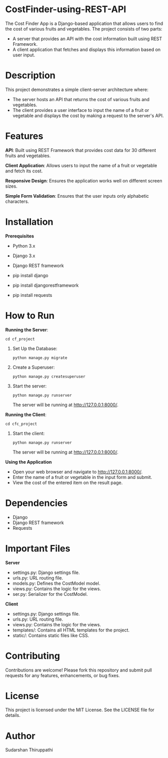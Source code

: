 # CostFinder-using-REST-API

The Cost Finder App is a Django-based application that allows users to find the cost of various fruits and vegetables. 
The project consists of two parts: 
- A server that provides an API with the cost information built using REST Framework.
- A client application that fetches and displays this information based on user input.

# Description

This project demonstrates a simple client-server architecture where:
- The server hosts an API that returns the cost of various fruits and vegetables.
- The client provides a user interface to input the name of a fruit or vegetable and displays the cost by making a request to the server's API.

# Features

**API**: Built using REST Framework that provides cost data for 30 different fruits and vegetables.

**Client Application**: Allows users to input the name of a fruit or vegetable and fetch its cost.

**Responsive Design**: Ensures the application works well on different screen sizes.

**Simple Form Validation**: Ensures that the user inputs only alphabetic characters.


# Installation

**Prerequisites**
- Python 3.x
- Django 3.x
- Django REST framework

- pip install django
- pip install djangorestframework
- pip install requests

# How to Run

**Running the Server**:
    
    cd cf_project
    
1) Set Up the Database:
    ```
    python manage.py migrate
    ```

2) Create a Superuser:
    ```
    python manage.py createsuperuser
    ```
3) Start the server:
   ```
   python manage.py runserver
   ```
   The server will be running at http://127.0.0.1:8000/.

**Running the Client**:

    cd cfc_project
    
1) Start the client:
   ```
   python manage.py runserver
   ```
   The server will be running at http://127.0.0.1:8000/.

**Using the Application**
- Open your web browser and navigate to http://127.0.0.1:8000/.
- Enter the name of a fruit or vegetable in the input form and submit.
- View the cost of the entered item on the result page.

# Dependencies
- Django
- Django REST framework
- Requests

# Important Files

**Server**
- settings.py: Django settings file.
- urls.py: URL routing file.
- models.py: Defines the CostModel model.
- views.py: Contains the logic for the views.
- ser.py: Serializer for the CostModel.

**Client**
- settings.py: Django settings file.
- urls.py: URL routing file.
- views.py: Contains the logic for the views.
- templates/: Contains all HTML templates for the project.
- static/: Contains static files like CSS.

# Contributing
Contributions are welcome! 
Please fork this repository and submit pull requests for any features, enhancements, or bug fixes.

# License
This project is licensed under the MIT License. 
See the LICENSE file for details.

# Author
Sudarshan Thiruppathi



